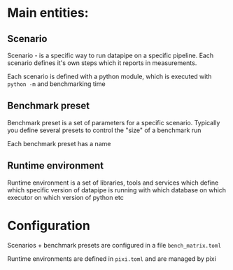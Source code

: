 # Main entities:

## Scenario

Scenario - is a specific way to run datapipe on a specific pipeline. Each
scenario defines it's own steps which it reports in measurements.

Each scenario is defined with a python module, which is executed with `python
-m` and benchmarking time

## Benchmark preset

Benchmark preset is a set of parameters for a specific scenario. Typically you
define several presets to control the "size" of a benchmark run

Each benchmark preset has a name

## Runtime environment

Runtime environment is a set of libraries, tools and services which define which
specific version of datapipe is running with which database on which executor on
which version of python etc

# Configuration

Scenarios + benchmark presets are configured in a file `bench_matrix.toml`

Runtime environments are defined in `pixi.toml` and are managed by pixi

